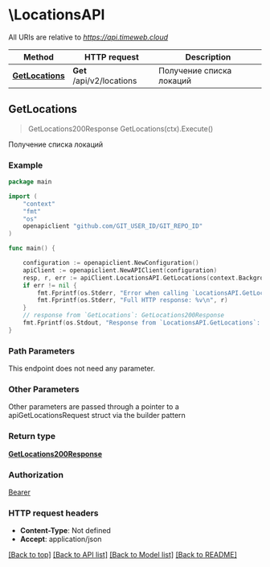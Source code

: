 # \LocationsAPI

All URIs are relative to *https://api.timeweb.cloud*

Method | HTTP request | Description
------------- | ------------- | -------------
[**GetLocations**](LocationsAPI.md#GetLocations) | **Get** /api/v2/locations | Получение списка локаций



## GetLocations

> GetLocations200Response GetLocations(ctx).Execute()

Получение списка локаций



### Example

```go
package main

import (
    "context"
    "fmt"
    "os"
    openapiclient "github.com/GIT_USER_ID/GIT_REPO_ID"
)

func main() {

    configuration := openapiclient.NewConfiguration()
    apiClient := openapiclient.NewAPIClient(configuration)
    resp, r, err := apiClient.LocationsAPI.GetLocations(context.Background()).Execute()
    if err != nil {
        fmt.Fprintf(os.Stderr, "Error when calling `LocationsAPI.GetLocations``: %v\n", err)
        fmt.Fprintf(os.Stderr, "Full HTTP response: %v\n", r)
    }
    // response from `GetLocations`: GetLocations200Response
    fmt.Fprintf(os.Stdout, "Response from `LocationsAPI.GetLocations`: %v\n", resp)
}
```

### Path Parameters

This endpoint does not need any parameter.

### Other Parameters

Other parameters are passed through a pointer to a apiGetLocationsRequest struct via the builder pattern


### Return type

[**GetLocations200Response**](GetLocations200Response.md)

### Authorization

[Bearer](../README.md#Bearer)

### HTTP request headers

- **Content-Type**: Not defined
- **Accept**: application/json

[[Back to top]](#) [[Back to API list]](../README.md#documentation-for-api-endpoints)
[[Back to Model list]](../README.md#documentation-for-models)
[[Back to README]](../README.md)

